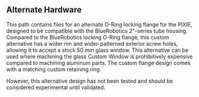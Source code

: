 ## Alternate Hardware
This path contains files for an alternate O-Ring locking flange for the PIXIE, designed to be compatible with the BlueRobotics 2"-series tube housing. Compared to the BlueRobotics locking O-Ring flange, this custom alternative has a wider rim and wider-patterned exterior screw holes, allowing it to accept a stock 50 mm glass window. This alternative can be used where machining the glass Custom Window is prohibitively expensive compared to machining aluminum parts. The custom flange design comes with a matching custom retaining ring.

However, this alternative design has not been tested and should be considered experimental until validated.
